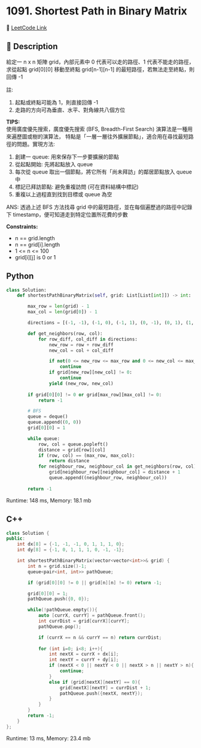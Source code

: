 # 1091. Shortest Path in Binary Matrix

🔗 [LeetCode Link](https://leetcode.com/problems/shortest-path-in-binary-matrix/)

## :beginner: Description

給定一 n x n 矩陣 grid，內部元素中 0 代表可以走的路徑、1 代表不能走的路徑，
求從起點 grid[0][0] 移動至終點 grid[n-1][n-1] 的最短路徑，若無法走至終點，則回傳 -1

註: 
1. 起點或終點可能為 1，則直接回傳 -1
2. 走路的方向可為垂直、水平、對角線共八個方位

**TIPS:**  
使用廣度優先搜索，廣度優先搜索 (BFS, Breadth-First Search) 演算法是一種用來遍歷圖或樹的演算法，
特點是「一層一層往外擴展節點」，適合用在尋找最短路徑的問題。實現方法:
1. 創建一 queue: 用來保存下一步要擴展的節點
2. 從起點開始: 先將起點放入 queue
3. 每次從 queue 取出一個節點，將它所有「尚未拜訪」的鄰居節點放入 queue 中
4. 標記已拜訪節點: 避免重複訪問 (可在資料結構中標記)
5. 重複以上過程直到找到目標或 queue 為空

ANS: 透過上述 BFS 方法找尋 grid 中的最短路徑，並在每個遍歷過的路徑中記錄下 timestamp，便可知道走到特定位置所花費的步數

**Constraints:**

* n == grid.length
* n == grid[i].length
* 1 <= n <= 100
* grid[i][j] is 0 or 1

## Python 

```python
class Solution:
    def shortestPathBinaryMatrix(self, grid: List[List[int]]) -> int:

        max_row = len(grid) - 1
        max_col = len(grid[0]) - 1

        directions = [(-1, -1), (-1, 0), (-1, 1), (0, -1), (0, 1), (1, -1), (1, 0), (1, 1)]

        def get_neighbors(row, col):
            for row_diff, col_diff in directions:
                new_row = row + row_diff
                new_col = col + col_diff

                if not(0 <= new_row <= max_row and 0 <= new_col <= max_col):
                    continue
                if grid[new_row][new_col] != 0:
                    continue
                yield (new_row, new_col)
        
        if grid[0][0] != 0 or grid[max_row][max_col] != 0:
            return -1

        # BFS
        queue = deque()
        queue.append((0, 0))
        grid[0][0] = 1 

        while queue:
            row, col = queue.popleft()
            distance = grid[row][col]
            if (row, col) == (max_row, max_col):
                return distance
            for neighbour_row, neighbour_col in get_neighbors(row, col):
                grid[neighbour_row][neighbour_col] = distance + 1
                queue.append((neighbour_row, neighbour_col))
        
        return -1
```
Runtime: 148 ms, Memory: 18.1 mb

## C++

```c++
class Solution {
public:
    int dx[8] = {-1, -1, -1, 0, 1, 1, 1, 0};
    int dy[8] = {-1, 0, 1, 1, 1, 0, -1, -1};

    int shortestPathBinaryMatrix(vector<vector<int>>& grid) {
        int n = grid.size()-1;
        queue<pair<int, int>> pathQueue;

        if (grid[0][0] != 0 || grid[n][n] != 0) return -1;

        grid[0][0] = 1;
        pathQueue.push({0, 0});

        while(!pathQueue.empty()){
            auto [currX, currY] = pathQueue.front();
            int currDist = grid[currX][currY];
            pathQueue.pop();

            if (currX == n && currY == n) return currDist;
            
            for (int i=0; i<8; i++){
                int nextX = currX + dx[i];
                int nextY = currY + dy[i];
                if (nextX < 0 || nextY < 0 || nextX > n || nextY > n){
                    continue;
                }
                else if (grid[nextX][nextY] == 0){
                    grid[nextX][nextY] = currDist + 1;
                    pathQueue.push({nextX, nextY});
                }
            }
        }
        return -1;
    }
};
```
Runtime: 13 ms, Memory: 23.4 mb
